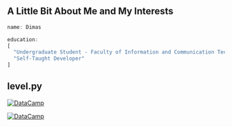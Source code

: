 ## A Little Bit About Me and My Interests
```rust
name: Dimas  

education: 
[  
  "Undergraduate Student - Faculty of Information and Communication Technology, Universitas Nasional Jakarta",
  "Self-Taught Developer"
]

```
## level.py

[![DataCamp](https://img.shields.io/badge/DataCamp-Intro_to_Python-blue)](https://www.datacamp.com/completed/statement-of-accomplishment/course/69a4346baf47137f0c95352e062e0cff742d1bb5)

[![DataCamp](https://img.shields.io/badge/DataCamp-Function)](https://www.datacamp.com/completed/statement-of-accomplishment/course/3869fa0440b7e4b37fd53cfc094d429655a74071)

